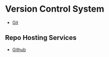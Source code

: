 # Version Control System
- [Git](../Main%20Notes/Git.md)

## Repo Hosting Services
- [Github](../Main%20Notes/Github.md)